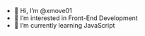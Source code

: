 - 👋 Hi, I’m @xmove01
- 👀 I’m interested in Front-End Development
- 🌱 I’m currently learning JavaScript
<!-- - 💞️ I’m looking to collaborate on ...
- 📫 How to reach me ... -->

<!---
xmove01/xmove01 is a ✨ special ✨ repository because its `README.md` (this file) appears on your GitHub profile.
You can click the Preview link to take a look at your changes.
--->
